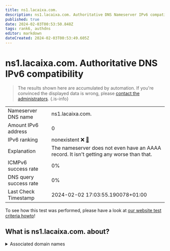```yaml
---
title: ns1.lacaixa.com.
description: ns1.lacaixa.com. Authoritative DNS Nameserver IPv6 compatibility
published: true
date: 2024-02-03T00:53:50.848Z
tags: rank6, authdns
editor: markdown
dateCreated: 2024-02-03T00:53:49.605Z
---
```


# ns1.lacaixa.com. Authoritative DNS IPv6 compatibility

> The results shown here are accumulated by automation. If you're convinced the displayed data is wrong, please [contact the administrators](/howto/chat). 
{.is-info}




|   |   |
| - | - |
| Nameserver DNS name | ns1.lacaixa.com.
| Amount IPv6 address | 0
| IPv6 ranking | nonexistent :x: [🔗](/howto/ranking) |
| Explanation | The nameserver does not even have an AAAA record. It isn't getting any worse than that. |
| ICMPv6 success rate | 0%|
| DNS query success rate | 0% |
| Last Check Timestamp | 2024-02-02 17:03:55.190078+01:00 |

To see how this test was performed, please have a look at [our website test criteria howto](/howto/testcriteria/authdns)!


## What is ns1.lacaixa.com. about?






<details>
<summary>Associated domain names</summary>

www.caixabank.com

</details>
